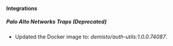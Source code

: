
#### Integrations

##### Palo Alto Networks Traps (Deprecated)

- Updated the Docker image to: *demisto/auth-utils:1.0.0.74087*.
